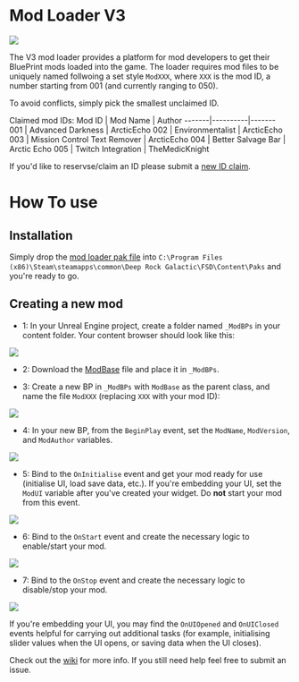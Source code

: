 # Mod Loader V3

![](https://cdn.discordapp.com/attachments/732650220214681600/742014938561642639/unknown.png)

The V3 mod loader provides a platform for mod developers to get their BluePrint mods loaded into the game. The loader requires mod files to be uniquely named follwoing a set style `ModXXX`, where `XXX` is the mod ID, a number starting from 001 (and currently ranging to 050).

To avoid conflicts, simply pick the smallest unclaimed ID.

Claimed mod IDs:
 Mod ID | Mod Name | Author 
 -------|----------|-------
 001 | Advanced Darkness | ArcticEcho
 002 | Environmentalist | ArcticEcho
 003 | Mission Control Text Remover | ArcticEcho
 004 | Better Salvage Bar | Arctic Echo
 005 | Twitch Integration | TheMedicKnight
 
 If you'd like to reservse/claim an ID please submit a [new ID claim](https://github.com/ArcticEcho/DRG-Mod-Loader/issues/new?assignees=ArcticEcho&labels=ID+Claim&template=id-claim.md&title=ID+Claim).


# How To use

## Installation

Simply drop the [mod loader pak file](https://github.com/ArcticEcho/DRG-Mod-Loader/blob/master/FSD-WindowsNoEditor__ModLoaderV3P1.pak) into `C:\Program Files (x86)\Steam\steamapps\common\Deep Rock Galactic\FSD\Content\Paks` and you're ready to go.

## Creating a new mod

 - 1: In your Unreal Engine project, create a folder named `_ModBPs` in your content folder. Your content browser should look like this:
 
 ![](https://i.imgur.com/PaG745W.png)

 - 2: Download the [ModBase](https://github.com/ArcticEcho/DRG-Mod-Loader/blob/master/ModBase.uasset) file and place it in `_ModBPs`.
 
 - 3: Create a new BP in `_ModBPs` with `ModBase` as the parent class, and name the file `ModXXX` (replacing `XXX` with your mod ID):
 
 ![](https://i.imgur.com/5RtGtcM.png)
 
 - 4: In your new BP, from the `BeginPlay` event, set the `ModName`, `ModVersion`, and `ModAuthor` variables.
 
 ![](https://i.imgur.com/sXUyeqY.png)
 
 - 5: Bind to the `OnInitialise` event and get your mod ready for use (initialise UI, load save data, etc.). If you're embedding your UI, set the `ModUI` variable after you've created your widget. Do **not** start your mod from this event.
 
 ![](https://i.imgur.com/5IWdC0T.png)
 
 - 6: Bind to the `OnStart` event and create the necessary logic to enable/start your mod.
 
 ![](https://i.imgur.com/mGCEqUB.png)
 
 - 7: Bind to the `OnStop` event and create the necessary logic to disable/stop your mod.
 
 ![](https://i.imgur.com/cBsGznq.png)
 
If you're embedding your UI, you may find the `OnUIOpened` and `OnUIClosed` events helpful for carrying out additional tasks (for example, initialising slider values when the UI opens, or saving data when the UI closes).

Check out the [wiki](https://github.com/ArcticEcho/DRG-Mod-Loader/wiki) for more info. If you still need help feel free to submit an issue.
